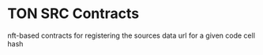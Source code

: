 # TON SRC Contracts
nft-based contracts for registering the sources data url for a given code cell hash